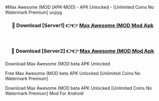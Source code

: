 #Max Awesome (MOD [APK-MOD] - APK Unlocked - [Unlimited Coins No Watermark Premium] ucpyg



<div align="center">

<h3>🔴 Download [Server1] 👉👉 <a href="https://momento.my/?title=Max_Awesome_(MOD">Max Awesome (MOD Mod Apk</a></h3><br>

<h3>🔴 Download [Server2] 👉👉 <a href="https://momento.my/?title=Max_Awesome_(MOD">Max Awesome (MOD Mod Apk</a></h3>
</div>



Download Max Awesome (MOD beta APK Unlocked

Free Max Awesome (MOD beta APK Unlocked [Unlimited Coins No Watermark Premium]

Download Max Awesome (MOD beta APK Unlocked [Unlimited Coins No Watermark Premium] Mod For Android
